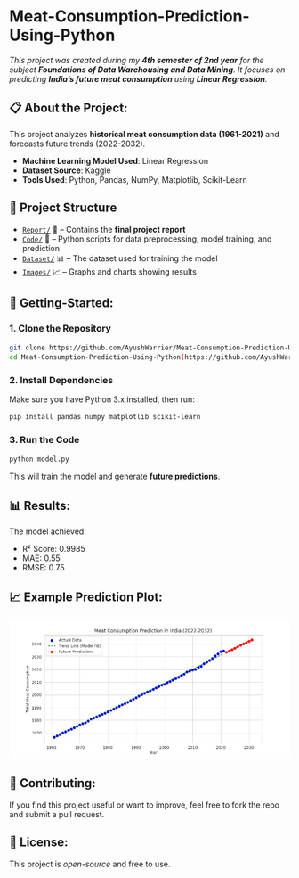 # Meat-Consumption-Prediction-Using-Python

*This project was created during my **4th semester of 2nd year** for the subject **Foundations of Data Warehousing and Data Mining**. It focuses on predicting **India’s future meat consumption** using **Linear Regression**.*

## 📋 About the Project:  
This project analyzes **historical meat consumption data (1961-2021)** and forecasts future trends (2022-2032).  
- **Machine Learning Model Used**: Linear Regression  
- **Dataset Source**: Kaggle  
- **Tools Used**: Python, Pandas, NumPy, Matplotlib, Scikit-Learn  

## 🧱 Project Structure  
- [`Report/`](./report.pdf) 📄 – Contains the **final project report**  
- [`Code/`](./model.py) 🐍 – Python scripts for data preprocessing, model training, and prediction  
- [`Dataset/`](./meat_consumption.csv) 📊 – The dataset used for training the model  
- [`Images/`](./Images) 📈 – Graphs and charts showing results  

## 🏁 Getting-Started:

### **1. Clone the Repository**
```sh
git clone https://github.com/AyushWarrier/Meat-Consumption-Prediction-Using-Python.git
cd Meat-Consumption-Prediction-Using-Python(https://github.com/AyushWarrier/Meat-Consumption-Prediction-Using-Python.git)
```

### **2. Install Dependencies**
Make sure you have Python 3.x installed, then run:
```sh
pip install pandas numpy matplotlib scikit-learn
```

### **3. Run the Code**
```sh
python model.py
```
This will train the model and generate **future predictions**.

## 📊 Results:
The model achieved:
- R² Score: 0.9985
- MAE: 0.55
- RMSE: 0.75

## 📈 Example Prediction Plot:
![Linear_Regression Model](./Images/Linear_Regression.png)

## 🤝 Contributing:
If you find this project useful or want to improve, feel free to fork the repo and submit a pull request.

## 📜 License:
This project is *open-source* and free to use.
